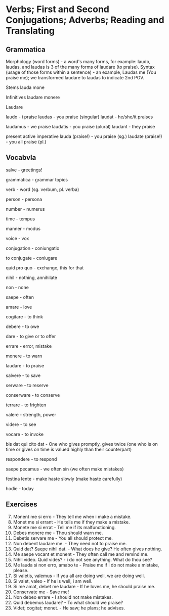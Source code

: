 # Verbs; First and Second Conjugations; Adverbs; Reading and Translating


## Grammatica
Morphology (word forms) - a word's many forms, for example: laudo, laudas, and laudas is 3 of the many forms of laudare (to praise).
Syntax (usage of those forms within a sentence) - an example, Laudas me (You praise me); we transformed laudare to laudas to indicate 2nd POV.

Stems
lauda
mone

Infinitives
laudare
monere

Laudare

laudo - i praise
laudas - you praise (singular)
laudat - he/she/it praises

laudamus - we praise
laudatis - you praise (plural)
laudant - they praise

present active imperative
lauda (praise!) - you praise (sg.)
laudate (praise!) - you all praise (pl.)

## Vocabvla

salve - greetings!

grammatica - grammar topics

verb - word (sg. verbum, pl. verba)

person - persona

number - numerus

time - tempus

manner - modus

voice - vox

conjugation - coniungatio

to conjugate - coniugare

quid pro quo - exchange, this for that

nihil - nothing, annihilate

non - none

saepe - often

amare - love

cogitare - to think

debere - to owe

dare - to give or to offer

errare - error, mistake

monere - to warn

laudare - to praise

salvere - to save

serware - to reserve

conserware - to conserve

terrare - to frighten

valere - strength, power

videre - to see

vocare - to invoke

bis dat qui cito dat - One who gives promptly, gives twice (one who is on time or gives on time is valued highly than their counterpart)

respondere - to respond

saepe pecamus - we often sin (we often make mistakes)

festina lente - make haste slowly (make haste carefully)

hodie - today



## Exercises

7. Monent me si erro - They tell me when i make a mistake.
8. Monet me si errant - He tells me if they make a mistake.
9. Monete me si errat - Tell me if its malfunctioning.
10. Debes monere me - Thou should warn me.
11. Debetis servare me - You all should protect me.
12. Non debent laudare me. - They need not to praise me.
13. Quid dat? Saepe nihil dat. - What does he give? He often gives nothing.
14. Me saepe vocant et monent - They often call me and remind me.
15. Nihil video. Quid vides? - i do not see anything. What do thou see?
16. Me lauda si non erro, amabo te - Praise me if i do not make a mistake, please.
17. Si valetis, valemus - If you all are doing well, we are doing well.
18. Si valet, valeo - If he is well, i am well.
19. Si me amat, debet me laudare - If he loves me, he should praise me.
20. Conservate me - Save me!
21. Non debeo errare - I should not make mistakes.
22. Quid debemus laudare? - To what should we praise?
23. Videt; cogitat; monet. - He saw; he plans; he advises.